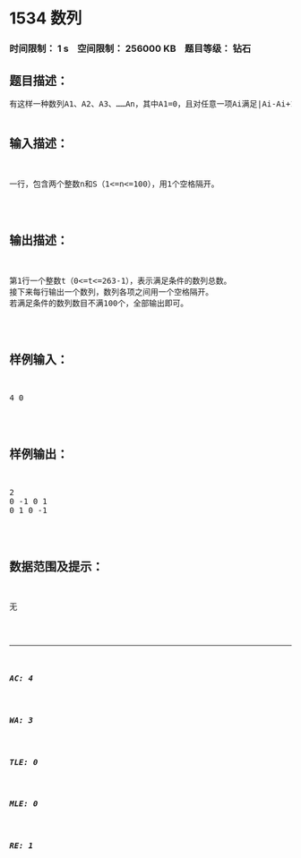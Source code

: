 # 1534 数列   
### 时间限制： 1 s&nbsp;&nbsp;&nbsp;&nbsp;空间限制： 256000 KB&nbsp;&nbsp;&nbsp;&nbsp;题目等级： 钻石  
## 题目描述：  

<pre>
有这样一种数列A1、A2、A3、……An，其中A1=0，且对任意一项Ai满足|Ai-Ai+1|=1（1<=i<n）。设S=A1+A2+A3+……+An，表示前n项之和。
现在给出数列长度n与数列前n项之和S，要求：
输出满足条件的数列的总数。
输出满足条件的100个数列（如果不满100个就全部输出）。
</pre>
  
  
## 输入描述：  

<pre>
一行，包含两个整数n和S（1<=n<=100），用1个空格隔开。
</pre>
  
  
## 输出描述：  

<pre>
第1行一个整数t（0<=t<=263-1），表示满足条件的数列总数。
接下来每行输出一个数列，数列各项之间用一个空格隔开。
若满足条件的数列数目不满100个，全部输出即可。
</pre>
  
  
## 样例输入：  

<pre>
4 0
</pre>
  
  
## 样例输出：  

<pre>
2
0 -1 0 1
0 1 0 -1
</pre>
  
  
## 数据范围及提示：  

<pre>
无
</pre>
  
  
***  

##### AC: 4  
##### WA: 3  
##### TLE: 0  
##### MLE: 0  
##### RE: 1  
